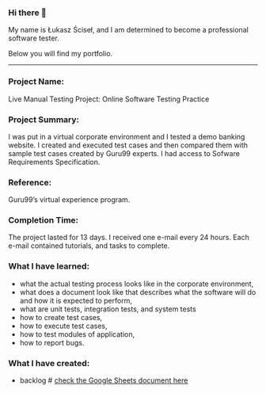 ### Hi there 👋
My name is Łukasz Ściseł, and I am determined to become a professional software tester.

Below you will find my portfolio.

----
### Project Name:
Live Manual Testing Project: Online Software Testing Practice

### Project Summary:
I was put in a virtual corporate environment and I tested a demo banking website. I created and executed test cases and then compared them with sample test cases created by Guru99 experts. I had access to Sofware Requirements Specification.

### Reference:
Guru99’s virtual experience program.

### Completion Time:
The project lasted for 13 days. I received one e-mail every 24 hours. Each e-mail contained tutorials, and tasks to complete.

### What I have learned:
- what the actual testing process looks like in the corporate environment,
- what does a document look like that describes what the software will do and how it is expected to perform,
- what are unit tests, integration tests, and system tests
- how to create test cases,
- how to execute test cases,
- how to test modules of application,
- how to report bugs.

### What I have created:
- backlog # [check the Google Sheets document here](https://docs.google.com/spreadsheets/d/1cHQy8ifQJJT14hLBdCxtcXK6ndZrK823kww7ty21m38/edit#gid=0) 






<!--
**scisel/scisel** is a ✨ _special_ ✨ repository because its `README.md` (this file) appears on your GitHub profile.

Here are some ideas to get you started:

- 🔭 I’m currently working on ...
- 🌱 I’m currently learning ...
- 👯 I’m looking to collaborate on ...
- 🤔 I’m looking for help with ...
- 💬 Ask me about ...
- 📫 How to reach me: ...
- 😄 Pronouns: ...
- ⚡ Fun fact: ...
-->

